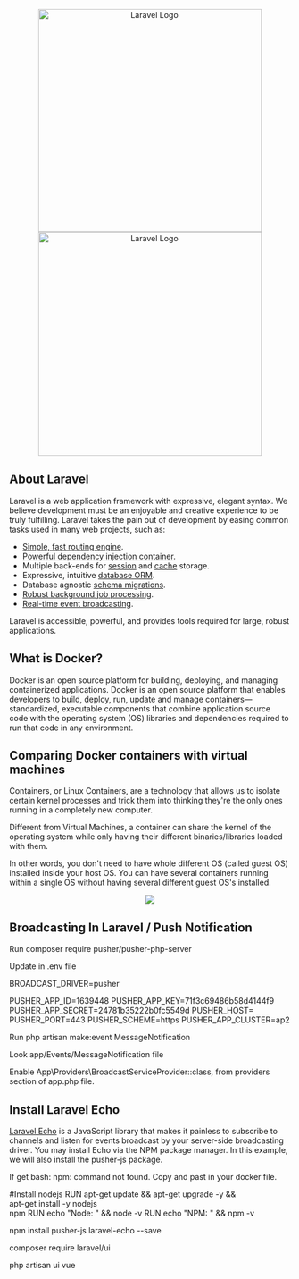 <p align="center"> <a href="https://laravel.com" target="_blank"><img src="https://raw.githubusercontent.com/laravel/art/master/logo-lockup/5%20SVG/2%20CMYK/1%20Full%20Color/laravel-logolockup-cmyk-red.svg" width="400" alt="Laravel Logo"></a> <a href="https://laravel.com" target="_blank"><img src="https://bdprescription.com/docker/docker-logo.png" width="400" alt="Laravel Logo"></a>
</p>


## About Laravel

Laravel is a web application framework with expressive, elegant syntax. We believe development must be an enjoyable and creative experience to be truly fulfilling. Laravel takes the pain out of development by easing common tasks used in many web projects, such as:

- [Simple, fast routing engine](https://laravel.com/docs/routing).
- [Powerful dependency injection container](https://laravel.com/docs/container).
- Multiple back-ends for [session](https://laravel.com/docs/session) and [cache](https://laravel.com/docs/cache) storage.
- Expressive, intuitive [database ORM](https://laravel.com/docs/eloquent).
- Database agnostic [schema migrations](https://laravel.com/docs/migrations).
- [Robust background job processing](https://laravel.com/docs/queues).
- [Real-time event broadcasting](https://laravel.com/docs/broadcasting).

Laravel is accessible, powerful, and provides tools required for large, robust applications.

## What is Docker?

Docker is an open source platform for building, deploying, and managing containerized applications. Docker is an open source platform that enables developers to build, deploy, run, update and manage containers—standardized, executable components that combine application source code with the operating system (OS) libraries and dependencies required to run that code in any environment.

## Comparing Docker containers with virtual machines

Containers, or Linux Containers, are a technology that allows us to isolate certain kernel processes and trick them into thinking they're the only ones running in a completely new computer.

Different from Virtual Machines, a container can share the kernel of the operating system while only having their different binaries/libraries loaded with them.

In other words, you don't need to have whole different OS (called guest OS) installed inside your host OS. You can have several containers running within a single OS without having several different guest OS's installed.

<p align="center">
    <img src="https://bdprescription.com/docker/01.png">
</p>

## Broadcasting In Laravel / Push Notification
Run composer require pusher/pusher-php-server

Update in .env file

BROADCAST_DRIVER=pusher

PUSHER_APP_ID=1639448
PUSHER_APP_KEY=71f3c69486b58d4144f9
PUSHER_APP_SECRET=24781b35222b0fc5549d
PUSHER_HOST=
PUSHER_PORT=443
PUSHER_SCHEME=https
PUSHER_APP_CLUSTER=ap2

Run php artisan make:event MessageNotification

Look app/Events/MessageNotification file

Enable App\Providers\BroadcastServiceProvider::class, from providers section of app.php file.

## Install Laravel Echo

[Laravel Echo](https://laravel.com/docs/10.x/broadcasting#client-pusher-channels) is a JavaScript library that makes it painless to subscribe to channels and listen for events broadcast by your server-side broadcasting driver. You may install Echo via the NPM package manager. In this example, we will also install the pusher-js package.

If get bash: npm: command not found. Copy and past in your docker file.

#Install nodejs
RUN apt-get update && apt-get upgrade -y && \
    apt-get install -y nodejs \
    npm
RUN echo "Node: " && node -v
RUN echo "NPM: " && npm -v

npm install pusher-js laravel-echo --save

composer require laravel/ui

php artisan ui vue

